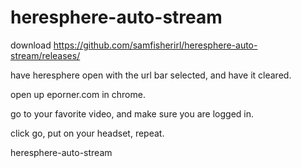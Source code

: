 # heresphere-auto-stream

download https://github.com/samfisherirl/heresphere-auto-stream/releases/

have heresphere open with the url bar selected, and have it cleared.

open up eporner.com in chrome. 

go to your favorite video, and make sure you are logged in. 

click go, put on your headset, repeat.  

heresphere-auto-stream
